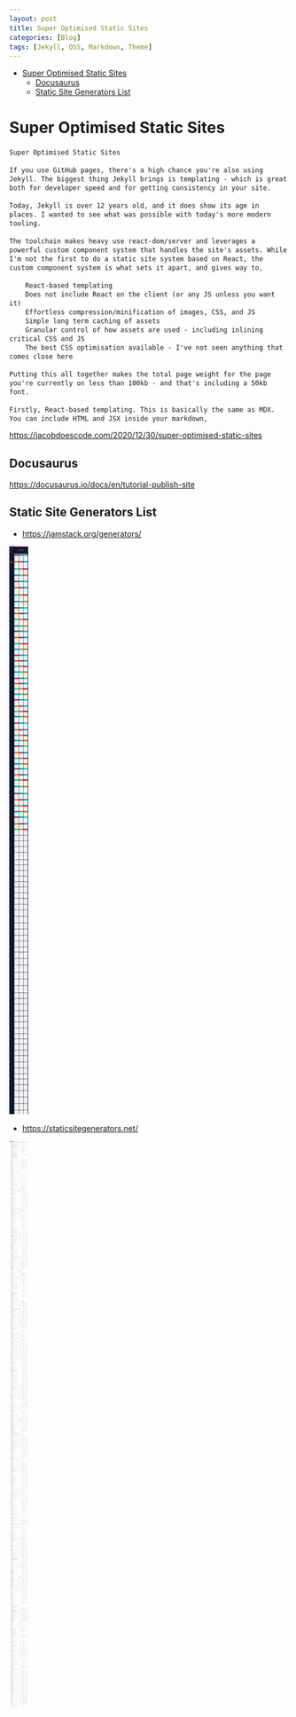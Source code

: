 ```yaml
---
layout: post
title: Super Optimised Static Sites
categories: [Blog]
tags: [Jekyll, OSS, Markdown, Theme]
--- 
```

<!-- TOC -->

- [Super Optimised Static Sites](#super-optimised-static-sites)
  - [Docusaurus](#docusaurus)
  - [Static Site Generators List](#static-site-generators-list)

<!-- /TOC -->
# Super Optimised Static Sites

    Super Optimised Static Sites

    If you use GitHub pages, there's a high chance you're also using Jekyll. The biggest thing Jekyll brings is templating - which is great both for developer speed and for getting consistency in your site.

    Today, Jekyll is over 12 years old, and it does show its age in places. I wanted to see what was possible with today's more modern tooling.

    The toolchain makes heavy use react-dom/server and leverages a powerful custom component system that handles the site's assets. While I'm not the first to do a static site system based on React, the custom component system is what sets it apart, and gives way to,

        React-based templating
        Does not include React on the client (or any JS unless you want it)
        Effortless compression/minification of images, CSS, and JS
        Simple long term caching of assets
        Granular control of how assets are used - including inlining critical CSS and JS
        The best CSS optimisation available - I've not seen anything that comes close here

    Putting this all together makes the total page weight for the page you're currently on less than 100kb - and that's including a 50kb font.

    Firstly, React-based templating. This is basically the same as MDX. You can include HTML and JSX inside your markdown,

<https://jacobdoescode.com/2020/12/30/super-optimised-static-sites>

## Docusaurus

<https://docusaurus.io/docs/en/tutorial-publish-site>

## Static Site Generators List

- <https://jamstack.org/generators/>

![Static Side Generators 1](../pic/Screenshot_2021-02-10%20Static%20Site%20Generators%20-%20Top%20Open%20Source%20SSGs%20Jamstack.png)

- <https://staticsitegenerators.net/>

![Static Side Generators 2](../pic/Screenshot_2021-02-10%20Static%20Site%20Generators.png)
